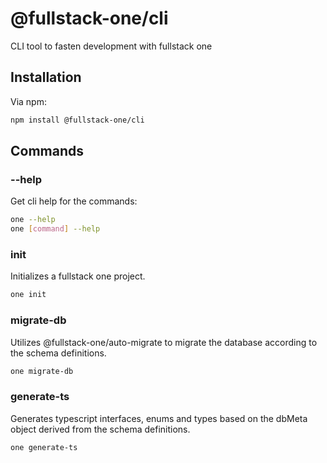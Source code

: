 # @fullstack-one/cli
CLI tool to fasten development with fullstack one

## Installation

Via npm:

```sh
npm install @fullstack-one/cli
```

## Commands

### --help

Get cli help for the commands:

```sh
one --help
one [command] --help
```

### init

Initializes a fullstack one project.

```sh
one init
```


### migrate-db

Utilizes @fullstack-one/auto-migrate to migrate the database according to the schema definitions.

```sh
one migrate-db
```


### generate-ts

Generates typescript interfaces, enums and types based on the dbMeta object derived from the schema definitions.

```sh
one generate-ts
```